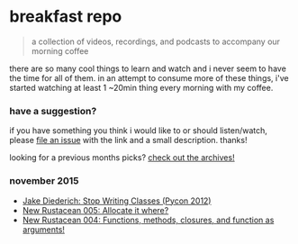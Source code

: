 # breakfast repo
> a collection of videos, recordings, and podcasts to accompany our morning coffee

there are so many cool things to learn and watch and i never seem to have the time for all of them. in an attempt to consume more of these things, i've started watching at least 1 ~20min thing every morning with my coffee.

### have a suggestion?

if you have something you think i would like to or should listen/watch, please [file an issue](https://github.com/ashleygwilliams/breakfast-repo/issues/new) with the link and a small description. thanks!

looking for a previous months picks? [check out the archives!](https://github.com/ashleygwilliams/breakfast-repo/tree/master/archives) 

### november 2015

- [Jake Diederich: Stop Writing Classes (Pycon 2012)](https://www.youtube.com/watch?v=o9pEzgHorH0)
- [New Rustacean 005: Allocate it where?](http://www.newrustacean.com/show_notes/e005/index.html)
- [New Rustacean 004: Functions, methods, closures, and function as arguments!](http://www.newrustacean.com/show_notes/e004/index.html)
